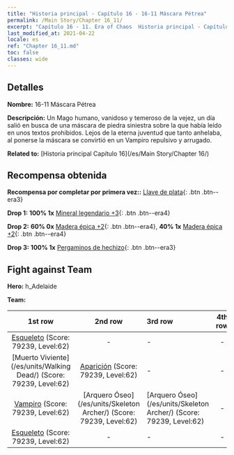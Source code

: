 ```yaml
---
title: "Historia principal - Capítulo 16 - 16-11 Máscara Pétrea"
permalink: /Main Story/Chapter 16_11/
excerpt: "Capítulo 16 - 11. Era of Chaos  Historia principal - Capítulo 16_11. 16-11 Máscara Pétrea"
last_modified_at: 2021-04-22
locale: es
ref: "Chapter 16_11.md"
toc: false
classes: wide
---
```


## Detalles

 **Nombre:** 16-11 Máscara Pétrea

 **Descripción:** Un Mago humano, vanidoso y temeroso de la vejez, un día salió en busca de una máscara de piedra siniestra sobre la que había leído en unos textos prohibidos. Lejos de la eterna juventud que tanto anhelaba, al ponerse la máscara se convirtió en un Vampiro repulsivo y arrugado.

 **Related to:** [Historia principal Capítulo 16](/es/Main Story/Chapter 16/)

## Recompensa obtenida

 **Recompensa por completar por primera vez::** [Llave de plata](/ItemsES/con_693/){: .btn .btn--era3}

 **Drop 1:** **100% 1x** [Mineral legendario +3](/ItemsES/mat_54/){: .btn .btn--era4}

 **Drop 2:** **60% 0x** [Madera épica +2](/ItemsES/mat_48/){: .btn .btn--era4}, **40% 1x** [Madera épica +2](/ItemsES/mat_48/){: .btn .btn--era4}

 **Drop 3:** **100% 1x** [Pergaminos de hechizo](/ItemsES/con_694/){: .btn .btn--era3}


## Fight against Team
 **Hero:** h_Adelaide

 **Team:**


  | 1st row | 2nd row | 3rd row | 4th row |
  |:----:|:----:|:----|:----:|
  | [Esqueleto](/es/units/Skeleton/) (Score: 79239, Level:62)  | - | - | - |
  | [Muerto Viviente](/es/units/Walking Dead/) (Score: 79239, Level:62)  | [Aparición](/es/units/Wight/) (Score: 79239, Level:62)  | - | - |
  | [Vampiro](/es/units/Vampire/) (Score: 79239, Level:62)  | [Arquero Óseo](/es/units/Skeleton Archer/) (Score: 79239, Level:62)  | [Arquero Óseo](/es/units/Skeleton Archer/) (Score: 79239, Level:62)  | - |
  | [Esqueleto](/es/units/Skeleton/) (Score: 79239, Level:62)  | - | - | - |


